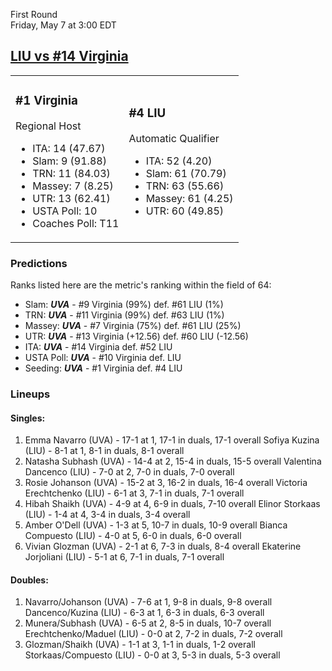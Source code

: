 First Round  
Friday, May 7 at 3:00 EDT
## [LIU vs #14 Virginia](https://www.ncaa.com/game/5833666) 

<table><tr><td>  

### #1 Virginia  

Regional Host  
- ITA: 14 (47.67)  
- Slam: 9 (91.88)  
- TRN: 11 (84.03)  
- Massey: 7 (8.25)  
- UTR: 13 (62.41)  
- USTA Poll: 10  
- Coaches Poll: T11  

</td><td>  

### #4 LIU  

Automatic Qualifier  
- ITA: 52 (4.20)  
- Slam: 61 (70.79)  
- TRN: 63 (55.66)  
- Massey: 61 (4.25)  
- UTR: 60 (49.85)  

</td></tr></table>  

 ### Predictions  

Ranks listed here are the metric's ranking within the field of 64:  
- Slam: ***UVA*** - #9 Virginia (99%) def. #61 LIU (1%)  
- TRN: ***UVA*** - #11 Virginia (99%) def. #63 LIU (1%)  
- Massey: ***UVA*** - #7 Virginia (75%) def. #61 LIU (25%)  
- UTR: ***UVA*** - #13 Virginia (+12.56) def. #60 LIU (-12.56)  
- ITA: ***UVA*** - #14 Virginia def. #52 LIU  
- USTA Poll: ***UVA*** - #10 Virginia def. LIU  
- Seeding: ***UVA*** - #1 Virginia def. #4 LIU  

 ### Lineups  

 #### Singles:  
1. Emma Navarro (UVA) - 17-1 at 1, 17-1 in duals, 17-1 overall
  Sofiya Kuzina (LIU) - 8-1 at 1, 8-1 in duals, 8-1 overall
2. Natasha Subhash (UVA) - 14-4 at 2, 15-4 in duals, 15-5 overall
  Valentina Dancenco (LIU) - 7-0 at 2, 7-0 in duals, 7-0 overall
3. Rosie Johanson (UVA) - 15-2 at 3, 16-2 in duals, 16-4 overall
  Victoria Erechtchenko (LIU) - 6-1 at 3, 7-1 in duals, 7-1 overall
4. Hibah Shaikh (UVA) - 4-9 at 4, 6-9 in duals, 7-10 overall
  Elinor Storkaas (LIU) - 1-4 at 4, 3-4 in duals, 3-4 overall
5. Amber O'Dell (UVA) - 1-3 at 5, 10-7 in duals, 10-9 overall
  Bianca Compuesto (LIU) - 4-0 at 5, 6-0 in duals, 6-0 overall
6. Vivian Glozman (UVA) - 2-1 at 6, 7-3 in duals, 8-4 overall
  Ekaterine Jorjoliani (LIU) - 5-1 at 6, 7-1 in duals, 7-1 overall

 #### Doubles:  
1. Navarro/Johanson (UVA) - 7-6 at 1, 9-8 in duals, 9-8 overall
  Dancenco/Kuzina (LIU) - 6-3 at 1, 6-3 in duals, 6-3 overall
2. Munera/Subhash (UVA) - 6-5 at 2, 8-5 in duals, 10-7 overall
  Erechtchenko/Maduel (LIU) - 0-0 at 2, 7-2 in duals, 7-2 overall
3. Glozman/Shaikh (UVA) - 1-1 at 3, 1-1 in duals, 1-2 overall
  Storkaas/Compuesto (LIU) - 0-0 at 3, 5-3 in duals, 5-3 overall